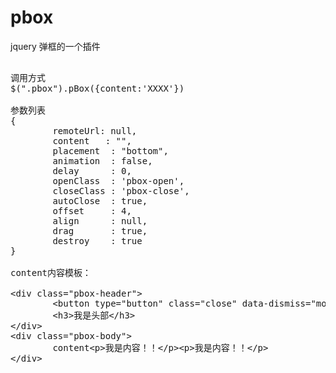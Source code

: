 pbox
====

jquery 弹框的一个插件


<pre>

调用方式
$(".pbox").pBox({content:'XXXX'})

参数列表
{
        remoteUrl: null,
        content   : "",
        placement  : "bottom",
        animation  : false,
        delay      : 0,
        openClass  : 'pbox-open',
        closeClass : 'pbox-close',
        autoClose  : true,
        offset     : 4,
        align      : null,
        drag       : true,
        destroy    : true
}

content内容模板：

&lt;div class="pbox-header"&gt;
        &lt;button type="button" class="close" data-dismiss="modal" aria-hidden="true"&gt;×&lt;/button&gt;
        &lt;h3>我是头部&lt;/h3&gt;
&lt;/div&gt;
&lt;div class="pbox-body"&gt;
        content&lt;p>我是内容！！&lt;/p&gt;&lt;p>我是内容！！&lt;/p&gt;
&lt;/div&gt;

</pre>
